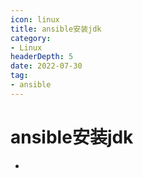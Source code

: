 ```yaml
---
icon: linux
title: ansible安装jdk
category: 
- Linux
headerDepth: 5
date: 2022-07-30
tag:
- ansible
---
```


<!-- more -->

# ansible安装jdk

-
